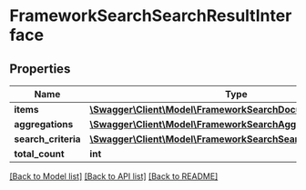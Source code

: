 # FrameworkSearchSearchResultInterface

## Properties
Name | Type | Description | Notes
------------ | ------------- | ------------- | -------------
**items** | [**\Swagger\Client\Model\FrameworkSearchDocumentInterface[]**](FrameworkSearchDocumentInterface.md) |  | 
**aggregations** | [**\Swagger\Client\Model\FrameworkSearchAggregationInterface**](FrameworkSearchAggregationInterface.md) |  | 
**search_criteria** | [**\Swagger\Client\Model\FrameworkSearchSearchCriteriaInterface**](FrameworkSearchSearchCriteriaInterface.md) |  | 
**total_count** | **int** | Total count. | 

[[Back to Model list]](../README.md#documentation-for-models) [[Back to API list]](../README.md#documentation-for-api-endpoints) [[Back to README]](../README.md)


